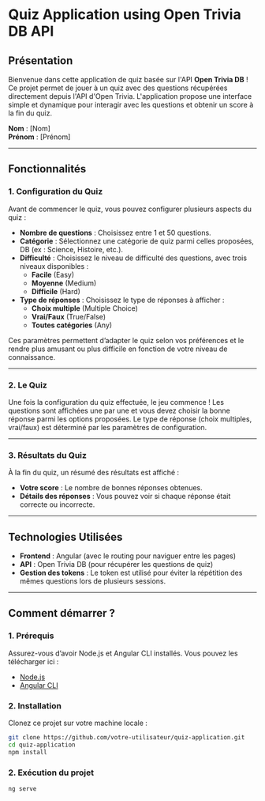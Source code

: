 # Quiz Application using Open Trivia DB API

## Présentation

Bienvenue dans cette application de quiz basée sur l'API **Open Trivia DB** ! Ce projet permet de jouer à un quiz avec des questions récupérées directement depuis l'API d'Open Trivia. L'application propose une interface simple et dynamique pour interagir avec les questions et obtenir un score à la fin du quiz.

**Nom** : [Nom]  
**Prénom** : [Prénom]  

---

## Fonctionnalités

### 1. **Configuration du Quiz**
Avant de commencer le quiz, vous pouvez configurer plusieurs aspects du quiz :

- **Nombre de questions** : Choisissez entre 1 et 50 questions.
- **Catégorie** : Sélectionnez une catégorie de quiz parmi celles proposées, DB (ex : Science, Histoire, etc.).
- **Difficulté** : Choisissez le niveau de difficulté des questions, avec trois niveaux disponibles :
  - **Facile** (Easy)
  - **Moyenne** (Medium)
  - **Difficile** (Hard)
- **Type de réponses** : Choisissez le type de réponses à afficher :
  - **Choix multiple** (Multiple Choice)
  - **Vrai/Faux** (True/False)
  - **Toutes catégories** (Any)

Ces paramètres permettent d’adapter le quiz selon vos préférences et le rendre plus amusant ou plus difficile en fonction de votre niveau de connaissance.

---

### 2. **Le Quiz**
Une fois la configuration du quiz effectuée, le jeu commence ! Les questions sont affichées une par une et vous devez choisir la bonne réponse parmi les options proposées. Le type de réponse (choix multiples, vrai/faux) est déterminé par les paramètres de configuration.

---

### 3. **Résultats du Quiz**
À la fin du quiz, un résumé des résultats est affiché :
- **Votre score** : Le nombre de bonnes réponses obtenues.
- **Détails des réponses** : Vous pouvez voir si chaque réponse était correcte ou incorrecte.

---

## Technologies Utilisées

- **Frontend** : Angular (avec le routing pour naviguer entre les pages)
- **API** : Open Trivia DB (pour récupérer les questions de quiz)
- **Gestion des tokens** : Le token est utilisé pour éviter la répétition des mêmes questions lors de plusieurs sessions.
  
---

## Comment démarrer ?

### 1. **Prérequis**

Assurez-vous d’avoir Node.js et Angular CLI installés. Vous pouvez les télécharger ici :
- [Node.js](https://nodejs.org/)
- [Angular CLI](https://angular.io/cli)

### 2. **Installation**

Clonez ce projet sur votre machine locale :

```bash
git clone https://github.com/votre-utilisateur/quiz-application.git
cd quiz-application
npm install
``` 

### 2. **Exécution du projet**

```bash
ng serve
``` 